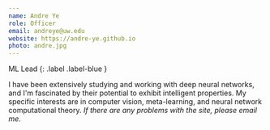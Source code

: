 ```yaml
---
name: Andre Ye
role: Officer
email: andreye@uw.edu
website: https://andre-ye.github.io
photo: andre.jpg
---
```


ML Lead
{: .label .label-blue }

I have been extensively studying and working with deep neural networks, and I'm fascinated by their potential to exhibit intelligent properties. My specific interests are in computer vision, meta-learning, and neural network computational theory. *If there are any problems with the site, please email me.*
